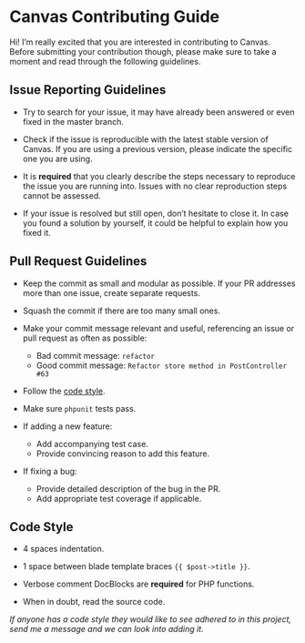 # Canvas Contributing Guide

Hi! I’m really excited that you are interested in contributing to Canvas. Before submitting your contribution though, please make sure to take a moment and read through the following guidelines.

## Issue Reporting Guidelines

- Try to search for your issue, it may have already been answered or even fixed in the master branch.

- Check if the issue is reproducible with the latest stable version of Canvas. If you are using a previous version, please indicate the specific one you are using.

- It is **required** that you clearly describe the steps necessary to reproduce the issue you are running into. Issues with no clear reproduction steps cannot be assessed.

- If your issue is resolved but still open, don’t hesitate to close it. In case you found a solution by yourself, it could be helpful to explain how you fixed it.

## Pull Request Guidelines

- Keep the commit as small and modular as possible. If your PR addresses more than one issue, create separate requests.

- Squash the commit if there are too many small ones.

- Make your commit message relevant and useful, referencing an issue or pull request as often as possible:
    - Bad commit message: `refactor`
    - Good commit message: `Refactor store method in PostController #63`

- Follow the [code style](#code-style).

- Make sure `phpunit` tests pass.

- If adding a new feature:
    - Add accompanying test case.
    - Provide convincing reason to add this feature.

- If fixing a bug:
    - Provide detailed description of the bug in the PR.
    - Add appropriate test coverage if applicable.

## Code Style

- 4 spaces indentation.

- 1 space between blade template braces `{{ $post->title }}`.

- Verbose comment DocBlocks are **required** for PHP functions.

- When in doubt, read the source code.

*If anyone has a code style they would like to see adhered to in this project, send me a message and we can look into adding it.*
